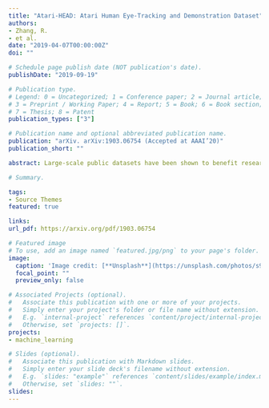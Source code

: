 ```yaml
---
title: "Atari-HEAD: Atari Human Eye-Tracking and Demonstration Dataset"
authors:
- Zhang, R.
- et al.
date: "2019-04-07T00:00:00Z"
doi: ""

# Schedule page publish date (NOT publication's date).
publishDate: "2019-09-19"

# Publication type.
# Legend: 0 = Uncategorized; 1 = Conference paper; 2 = Journal article;
# 3 = Preprint / Working Paper; 4 = Report; 5 = Book; 6 = Book section;
# 7 = Thesis; 8 = Patent
publication_types: ["3"]

# Publication name and optional abbreviated publication name.
publication: "arXiv. arXiv:1903.06754 (Accepted at AAAI’20)"
publication_short: ""

abstract: Large-scale public datasets have been shown to benefit research in multiple areas of modern artificial intelligence. For decision-making research that requires human data, high-quality datasets serve as important benchmarks to facilitate the development of new methods by providing a common reproducible standard. Many human decision-making tasks require visual attention to obtain high levels of performance. Therefore, measuring eye movements can provide a rich source of information about the strategies that humans use to solve decision-making tasks. Here, we provide a large-scale, high-quality dataset of human actions with simultaneously recorded eye movements while humans play Atari video games. The dataset consists of 117 hours of gameplay data from a diverse set of 20 games, with 8 million action demonstrations and 328 million gaze samples. We introduce a novel form of gameplay, in which the human plays in a semi-frame-by-frame manner. This leads to near-optimal game decisions and game scores that are comparable or better than known human records. We demonstrate the usefulness of the dataset through two simple applications, predicting human gaze and imitating human demonstrated actions. The quality of the data leads to promising results in both tasks. Moreover, using a learned human gaze model to inform imitation learning leads to an 115\% increase in game performance. We interpret these results as highlighting the importance of incorporating human visual attention in models of decision making and demonstrating the value of the current dataset to the research community. We hope that the scale and quality of this dataset can provide more opportunities to researchers in the areas of visual attention, imitation learning, and reinforcement learning.

# Summary.

tags:
- Source Themes
featured: true

links:
url_pdf: https://arxiv.org/pdf/1903.06754

# Featured image
# To use, add an image named `featured.jpg/png` to your page's folder. 
image:
  caption: 'Image credit: [**Unsplash**](https://unsplash.com/photos/s9CC2SKySJM)'
  focal_point: ""
  preview_only: false

# Associated Projects (optional).
#   Associate this publication with one or more of your projects.
#   Simply enter your project's folder or file name without extension.
#   E.g. `internal-project` references `content/project/internal-project/index.md`.
#   Otherwise, set `projects: []`.
projects:
- machine_learning

# Slides (optional).
#   Associate this publication with Markdown slides.
#   Simply enter your slide deck's filename without extension.
#   E.g. `slides: "example"` references `content/slides/example/index.md`.
#   Otherwise, set `slides: ""`.
slides: 
---
```

